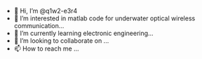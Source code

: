 - 👋 Hi, I’m @q1w2-e3r4
- 👀 I’m interested in matlab code for underwater optical wireless communication...
- 🌱 I’m currently learning electronic engineering...
- 💞️ I’m looking to collaborate on ...
- 📫 How to reach me ...

<!---
q1w2-e3r4/q1w2-e3r4 is a ✨ special ✨ repository because its `README.md` (this file) appears on your GitHub profile.
You can click the Preview link to take a look at your changes.
--->

